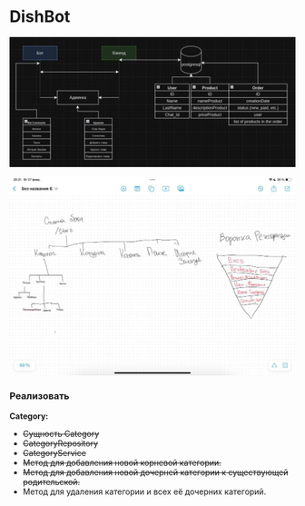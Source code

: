 # DishBot


![img.png](img.png)

![photo_2024-02-27_18-22-03.jpg](photo_2024-02-27_18-22-03.jpg)

### Реализовать 
**Category:**
- ~~Сущность Category~~
- ~~CategoryRepository~~
- ~~CategoryService~~
- ~~Метод для добавления новой корневой категории.~~
- ~~Метод для добавления новой дочерней категории к существующей родительской.~~
- Метод для удаления категории и всех её дочерних категорий.